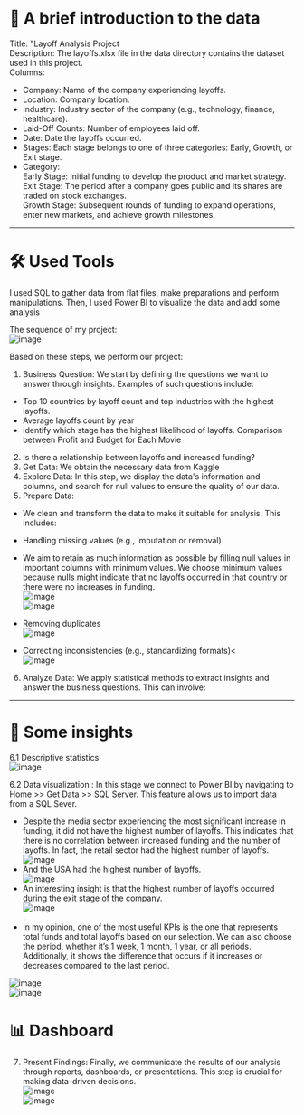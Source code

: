 # 📄 A brief introduction to the data

Title: "Layoff Analysis Project<br>
Description: The layoffs.xlsx file in the data directory contains the dataset used in this project.<br>
Columns:<br>
- Company: Name of the company experiencing layoffs.<br>
-	Location: Company location.<br>
-	Industry: Industry sector of the company (e.g., technology, finance, healthcare).<br>
-	Laid-Off Counts: Number of employees laid off.<br>
-	Date: Date the layoffs occurred.<br>
-	Stages: Each stage belongs to one of three categories: Early, Growth, or Exit stage.<br>
- Category:<br>
	Early Stage: Initial funding to develop the product and market strategy.<br>
	Exit Stage: The period after a company goes public and its shares are traded on stock exchanges.<br>
	Growth Stage: Subsequent rounds of funding to expand operations, enter new markets, and achieve growth milestones.<br>
---
# 🛠 Used Tools
I used SQL to gather data from flat files,  make preparations and perform manipulations. Then, I used Power BI to visualize the data and add some analysis

The sequence of my project:<br>
![image](https://github.com/user-attachments/assets/c16ef33f-dc0a-4282-aea7-dd98736ea7a7)

 
Based on these steps, we perform our project:
1.	Business Question: We start by defining the questions we want to answer through insights. Examples of such questions include:
- Top 10 countries by layoff count and top industries with the highest layoffs.
-	Average layoffs count by year
-	identify which stage has the highest likelihood of layoffs. Comparison between Profit and Budget for Each Movie
2.	Is there a relationship between layoffs and increased funding? 
3.	Get Data: We obtain the necessary data from Kaggle 
4.	Explore Data: In this step, we display the data's information and columns, and search for null values to ensure the quality of our data.
5.	Prepare Data:
-	 We clean and transform the data to make it suitable for analysis. This includes:
-	Handling missing values (e.g., imputation or removal)
- We aim to retain as much information as possible by filling null values in important columns with minimum values. We choose minimum values because nulls might indicate that no layoffs occurred in that country or there were no increases in funding.<br>
 ![image](https://github.com/user-attachments/assets/77dab783-323e-499b-8269-baea13eb5e06) <br>
![image](https://github.com/user-attachments/assets/02c69b6b-fc8e-4797-9a57-e0c478a180fe) <br>

-	Removing duplicates <br>
  ![image](https://github.com/user-attachments/assets/be162cca-b02f-4587-9d44-f272a07f4a23) <br>

 -	Correcting inconsistencies (e.g., standardizing formats)<<br>
![image](https://github.com/user-attachments/assets/1b9a492d-f899-4906-a473-3418dc12ad7f)

 
6.	Analyze Data: We apply statistical methods to extract insights and answer the business questions. This can involve:
---
# 🧮 Some insights
6.1	Descriptive statistics<br>
 ![image](https://github.com/user-attachments/assets/304b0c5e-3c55-4601-b02e-b1b0a01481c0)<br>

6.2	Data visualization  : In this stage we connect to Power BI by navigating to Home >> Get Data >> SQL Server. This feature allows us to import data from a SQL Sever.

- Despite the media sector experiencing the most significant increase in funding, it did not have the highest number of layoffs. This indicates that there is no correlation between increased funding and the number of layoffs. In fact, the retail sector had the highest number of layoffs.<br>
![image](https://github.com/user-attachments/assets/0f84a692-4134-4442-96bd-85258d85fbfd)<br>
- And the USA had the highest number of layoffs.<br>
![image](https://github.com/user-attachments/assets/68b9306d-cb20-4be3-bae1-8cee6db224a5)<br>
- An interesting insight is that the highest number of layoffs occurred during the exit stage of the company.<br>
![image](https://github.com/user-attachments/assets/32a49de7-39a7-4b4d-897f-61ebf461ff50)<br>.
- In my opinion, one of the most useful KPIs is the one that represents total funds and total layoffs based on our selection. We can also choose the period, whether it’s 1 week, 1 month, 1 year, or all periods. Additionally, it shows the difference that occurs if it increases or decreases compared to the last period.<br>

![image](https://github.com/user-attachments/assets/23d551dc-94ba-4a73-b3d8-b75a40c9eb9f)<br>
![image](https://github.com/user-attachments/assets/dbd96f20-bb46-4c98-8d5b-90caf969e3b1)<br>

# 📊 Dashboard
7.	Present Findings: Finally, we communicate the results of our analysis through reports, dashboards, or presentations. This step is crucial for making data-driven decisions.<br>
![image](https://github.com/user-attachments/assets/53dae9c1-950a-44f1-81c4-2b796a9287ee)<br>
![image](https://github.com/user-attachments/assets/cade3070-5a96-4a75-9e31-1758afc376a0)




